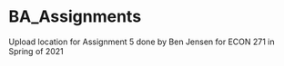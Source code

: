 # BA_Assignments
Upload location for Assignment 5 done by Ben Jensen for ECON 271 in Spring of 2021
